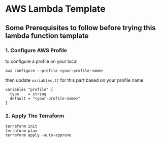 # AWS Lambda Template

## Some Prerequisites to follow before trying this lambda function template

### 1. Configure AWS Profile

to configure a profile on your local

```
aws configure --profile <your-profile-name>
```

then update ```variables.tf``` for this part based on your profile name

```
variables "profile" {
  type    = string
  default = "<your-profile-name>"
}
```
### 2. Apply The Terraform
```
terraform init
terraform plan
terraform apply -auto-approve
```
